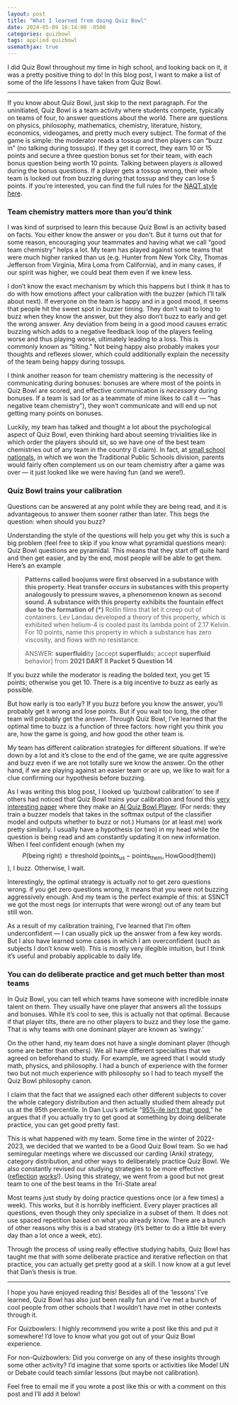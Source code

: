 ```yaml
---
layout: post
title: "What I learned from doing Quiz Bowl"
date: 2024-05-09 16:14:00 -0500
categories: quizbowl
tags: applied quizbowl
usemathjax: true
---
```


I did Quiz Bowl throughout my time in high school, and looking back on it, it was a pretty positive thing to do! In this blog post, I want to make a list of some of the life lessons I have taken from Quiz Bowl.

---

If you know about Quiz Bowl, just skip to the next paragraph. For the uninitiated, Quiz Bowl is a team activity where students compete, typically on teams of four, to answer questions about the world. There are questions on physics, philosophy, mathematics, chemistry, literature, history, economics, videogames, and pretty much every subject. The format of the game is simple: the moderator reads a tossup and then players can “buzz in” (no talking during tossups). If they get it correct, they earn 10 or 15 points and secure a three question bonus set for their team, with each bonus question being worth 10 points. Talking between players *is* allowed during the bonus questions. If a player gets a tossup wrong, their whole team is locked out from buzzing during that tossup and they can lose 5 points. If you’re interested, you can find the full rules for the [NAQT style here](https://www.naqt.com/rules/).

### Team chemistry matters more than you’d think

I was kind of surprised to learn this because Quiz Bowl is an activity based on facts. You either know the answer or you don’t. But it turns out that for some reason, encouraging your teammates and having what we call “good team chemistry” helps a lot. My team has played against some teams that were much higher ranked than us (e.g. Hunter from New York City, Thomas Jefferson from Virginia, Mira Loma from California), and in many cases, if our spirit was higher, we could beat them even if we knew less.

I don’t know the exact mechanism by which this happens but I think it has to do with how emotions affect your calibration with the buzzer (which I’ll talk about next). If everyone on the team is happy and in a good mood, it seems that people hit the sweet spot in buzzer timing. They don’t wait to long to buzz when they know the answer, but they also don’t buzz to early and get the wrong answer. Any deviation from being in a good mood causes erratic buzzing which adds to a negative feedback loop of the players feeling worse and thus playing worse, ultimately leading to a loss. This is commonly known as “tilting.” Not being happy also probably makes your thoughts and reflexes slower, which could additionally explain the necessity of the team being happy during tossups.

I think another reason for team chemistry mattering is the necessity of communicating during bonuses: bonuses are where most of the points in Quiz Bowl are scored, and effective communication is *necessary* during bonuses. If a team is sad (or as a teammate of mine likes to call it — “has negative team chemistry”), they won’t communicate and will end up not getting many points on bonuses.

Luckily, my team has talked and thought a lot about the psychological aspect of Quiz Bowl, even thinking hard about seeming trivialities like in which order the players should sit, so we have one of the best team chemistries out of any team in the country (I claim). In fact, at [small school nationals](https://www.naqt.com/ssnct/), in which we won the Traditional Public Schools division, parents would fairly often complement us on our team chemistry after a game was over — it just looked like we were having fun (and we were!).

### Quiz Bowl trains your calibration

Questions can be answered at any point while they are being read, and it is advantageous to answer them sooner rather than later. This begs the question: when should you buzz? 

Understanding the style of the questions will help you get why this is such a big problem (feel free to skip if you know what pyramidal questions mean): Quiz Bowl questions are pyramidal. This means that they start off quite hard and then get easier, and by the end, most people will be able to get them. Here’s an example

> **Patterns called boojums were first observed in a substance with this property. Heat transfer occurs in substances with this property analogously to pressure waves, a phenomenon known as second sound. A substance with this property exhibits the fountain effect due to the formation of (\*)** Rollin films that let it creep out of containers. Lev Landau developed a theory of this property, which is exhibited when helium-4 is cooled past its lambda point of 2.17 Kelvin. For 10 points, name this property in which a substance has zero viscosity, and flows with no resistance.

> ANSWER: **superfluid**ity [accept **superfluid**s; accept **superfluid** behavior] from **2021 DART II Packet 5 Question 14**

If you buzz while the moderator is reading the bolded text, you get 15 points; otherwise you get 10. There is a big incentive to buzz as early as possible.

But how early is too early? If you buzz before you know the answer, you’ll probably get it wrong and lose points. But if you wait too long, the other team will probably get the answer. Through Quiz Bowl, I’ve learned that the optimal time to buzz is a function of three factors: how right you think you are, how the game is going, and how good the other team is.

My team has different calibration strategies for different situations. If we’re down by a lot and it’s close to the end of the game, we are quite aggressive and buzz even if we are not totally sure we know the answer. On the other hand, if we are playing against an easier team or are up, we like to wait for a clue confirming our hypothesis before buzzing.

As I was writing this blog post, I looked up ‘quizbowl calibration’ to see if others had noticed that Quiz Bowl trains your calibration and found this [very interesting paper](https://arxiv.org/pdf/1904.04792) where they make an [AI Quiz Bowl Player](https://youtu.be/bYFqMINXayc). (For nerds: they train a buzzer models that takes in the softmax output of the classifier model and outputs whether to buzz or not.) Humans (or at least me) work pretty similarly. I usually have a hypothesis (or two) in my head while the question is being read and am constantly updating it on new information. When I feel confident enough (when my $$P(\text{being right}) \geq \operatorname{threshold}{(\text{points}_\text{us} - \text{points}_\text{them}}, \operatorname{HowGood(\text{them})})$$), I buzz. Otherwise, I wait.

Interestingly, the optimal strategy is actually *not* to get zero questions wrong. if you get zero questions wrong, it means that you were not buzzing aggressively enough. And my team is the perfect example of this: at SSNCT we got the most negs (or interrupts that were wrong) out of any team but still won.

As a result of my calibration training, I’ve learned that I’m often underconfident — I can usually pick up the answer from a few key words. But I also have learned some cases in which I am overconfident (such as subjects I don’t know well). This is mostly very illegible intuition, but I think it’s useful and probably applicable to daily life.

### You can do deliberate practice and get much better than most teams

In Quiz Bowl, you can tell which teams have someone with incredible innate talent on them. They usually have one player that answers all the tossups and bonuses. While it’s cool to see, this is actually not that optimal. Because if that player tilts, there are no other players to buzz and they lose the game. That is why teams with one dominant player are known as ‘swingy.’ 

On the other hand, my team does not have a single dominant player (though some are better than others). We all have different specialties that we agreed on beforehand to study. For example, we agreed that I would study math, physics, and philosophy. I had a bunch of experience with the former two but not much experience with philosophy so I had to teach myself the Quiz Bowl philosophy canon.

I claim that the fact that we assigned each other different subjects to cover the whole category distribution and then actually studied them already put us at the 95th percentile. In Dan Luu’s article “[95%-ile isn't that good](https://danluu.com/p95-skill/),” he argues that if you actually try to get good at something by doing deliberate practice, you can get good pretty fast.

This is what happened with my team. Some time in the winter of 2022-2023, we decided that we wanted to be a Good Quiz Bowl team. So we had semiregular meetings where we discussed our carding (Anki) strategy, category distribution, and other ways to deliberately practice Quiz Bowl. We also constantly revised our studying strategies to be more effective ([reflection](https://www.neelnanda.io/blog/39-reflection) [works](https://www.benkuhn.net/weekly/)!). Using this strategy, we went from a good but not great team to one of the best teams in the Tri-State area!

Most teams just study by doing practice questions once (or a few times) a week). This works, but it is horribly inefficient. Every player practices all questions, even though they only specialize in a subset of them. It does not use spaced repetition based on what you already know. There are a bunch of other reasons why this is a bad strategy (it’s better to do a little bit every day than a lot once a week, etc).

Through the process of using really effective studying habits, Quiz Bowl has taught me that with some deliberate practice and iterative reflection on that practice, you can actually get pretty good at a skill. I now know at a gut level that Dan’s thesis is true.

---

I hope you have enjoyed reading this! Besides all of the ‘lessons’ I’ve learned, Quiz Bowl has also just been really fun and I’ve met a bunch of cool people from other schools that I wouldn’t have met in other contexts through it.

For Quizbowlers: I highly recommend you write a post like this and put it somewhere! I’d love to know what you got out of your Quiz Bowl experience.

For non-Quizbowlers: Did you converge on any of these insights through some other activity? I’d imagine that some sports or activities like Model UN or Debate could teach similar lessons (but maybe not calibration).

Feel free to email me if you wrote a post like this or with a comment on this post and I’ll add it below!